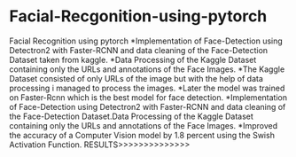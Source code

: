 # Facial-Recgonition-using-pytorch
Facial Recognition using pytorch
*Implementation of Face-Detection using Detectron2 with Faster-RCNN and data cleaning of the Face-Detection Dataset taken from kaggle.
*Data Processing of the Kaggle Dataset containing only the URLs and annotations of the Face Images.
*The Kaggle Dataset consisted of only URLs of the image but with the help of data processing i managed to process the images.
*Later the model was trained on Faster-Rcnn which is the best model for face detection.
*Implementation of Face-Detection using Detectron2 with Faster-RCNN  and data cleaning of the Face-Detection Dataset.Data Processing of the Kaggle Dataset containing only the URLs and annotations of the Face Images.
*Improved the accuracy of a Computer Vision model by 1.8 percent using the Swish Activation Function.
RESULTS>>>>>>>>>>>>>>





